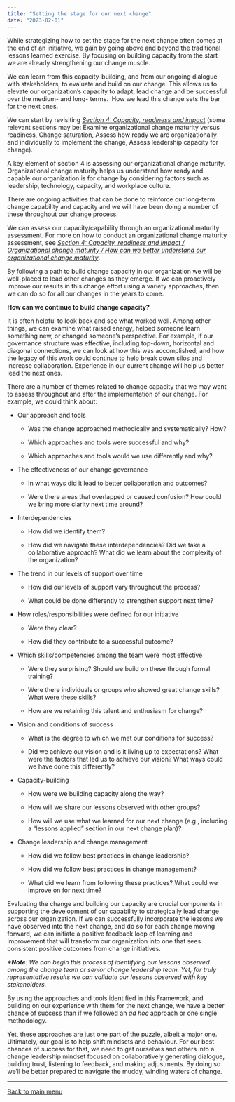 ```yaml
---
title: "Setting the stage for our next change"
date: "2023-02-01"
---
```


While strategizing how to set the stage for the next change often comes at the end of an initiative, we gain by going above and beyond the traditional lessons learned exercise. By focusing on building capacity from the start we are already strengthening our change muscle.

We can learn from this capacity-building, and from our ongoing dialogue with stakeholders, to evaluate and build on our change. This allows us to elevate our organization’s capacity to adapt, lead change and be successful over the medium- and long- terms.  How we lead this change sets the bar for the next ones.

We can start by revisiting _[Section 4: Capacity, readiness and impact](https://articles.alpha.canada.ca/framework-for-leading-change/?page_id=282)_ (some relevant sections may be: Examine organizational change maturity versus readiness, Change saturation, Assess how ready we are organizationally and individually to implement the change, Assess leadership capacity for change)_._

A key element of section 4 is assessing our organizational change maturity. Organizational change maturity helps us understand how ready and capable our organization is for change by considering factors such as leadership, technology, capacity, and workplace culture.

There are ongoing activities that can be done to reinforce our long-term change capability and capacity and we will have been doing a number of these throughout our change process.

We can assess our capacity/capability through an organizational maturity assessment. For more on how to conduct an organizational change maturity assessment, see _[Section 4: Capacity, readiness and impact / Organizational change maturity / How can we better understand our organizational change maturity](https://articles.alpha.canada.ca/framework-for-leading-change/?page_id=284)_.

By following a path to build change capacity in our organization we will be well-placed to lead other changes as they emerge. If we can proactively improve our results in this change effort using a variety approaches, then we can do so for all our changes in the years to come.

**How can we continue to build change capacity?**

It is often helpful to look back and see what worked well. Among other things, we can examine what raised energy, helped someone learn something new, or changed someone’s perspective. For example, if our governance structure was effective, including top-down, horizontal and diagonal connections, we can look at how this was accomplished, and how the legacy of this work could continue to help break down silos and increase collaboration. Experience in our current change will help us better lead the next ones.

There are a number of themes related to change capacity that we may want to assess throughout and after the implementation of our change. For example, we could think about:

- Our approach and tools
    - Was the change approached methodically and systematically? How?
    
    - Which approaches and tools were successful and why?
    
    - Which approaches and tools would we use differently and why?

- The effectiveness of our change governance
    - In what ways did it lead to better collaboration and outcomes?
    
    - Were there areas that overlapped or caused confusion? How could we bring more clarity next time around?

- Interdependencies
    - How did we identify them?
    
    - How did we navigate these interdependencies? Did we take a collaborative approach? What did we learn about the complexity of the organization?

- The trend in our levels of support over time
    - How did our levels of support vary throughout the process?
    
    - What could be done differently to strengthen support next time?

- How roles/responsibilities were defined for our initiative
    - Were they clear?
    
    - How did they contribute to a successful outcome?

- Which skills/competencies among the team were most effective
    - Were they surprising? Should we build on these through formal training?
    
    - Were there individuals or groups who showed great change skills? What were these skills?
    
    - How are we retaining this talent and enthusiasm for change?

- Vision and conditions of success
    - What is the degree to which we met our conditions for success?
    
    - Did we achieve our vision and is it living up to expectations? What were the factors that led us to achieve our vision? What ways could we have done this differently?

- Capacity-building
    - How were we building capacity along the way?
    
    - How will we share our lessons observed with other groups?
    
    - How will we use what we learned for our next change (e.g., including a “lessons applied” section in our next change plan)?

- Change leadership and change management
    - How did we follow best practices in change leadership?
    
    - How did we follow best practices in change management?
    
    - What did we learn from following these practices? What could we improve on for next time?

Evaluating the change and building our capacity are crucial components in supporting the development of our capability to strategically lead change across our organization. If we can successfully incorporate the lessons we have observed into the next change, and do so for each change moving forward, we can initiate a positive feedback loop of learning and improvement that will transform our organization into one that sees consistent positive outcomes from change initiatives.

**_\*Note_**_: We can begin this process of identifying our lessons observed among the change team or senior change leadership team. Yet, for truly representative results we can validate our lessons observed with key stakeholders._

By using the approaches and tools identified in this Framework, and building on our experience with them for the next change, we have a better chance of success than if we followed an _ad hoc_ approach or one single methodology.

Yet, these approaches are just one part of the puzzle, albeit a major one. Ultimately, our goal is to help shift mindsets and behaviour. For our best chances of success for that, we need to get ourselves and others into a change leadership mindset focused on collaboratively generating dialogue, building trust, listening to feedback, and making adjustments. By doing so we’ll be better prepared to navigate the muddy, winding waters of change.

* * *

[Back to main menu](https://articles.alpha.canada.ca/framework-for-leading-change/home/)

